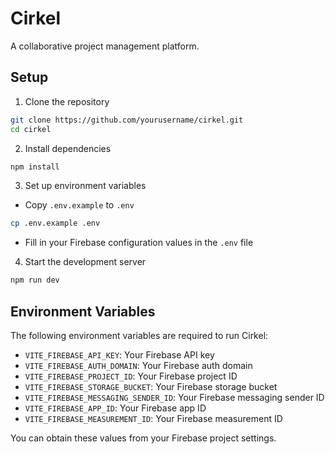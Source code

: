 # Cirkel

A collaborative project management platform.

## Setup

1. Clone the repository
```bash
git clone https://github.com/yourusername/cirkel.git
cd cirkel
```

2. Install dependencies
```bash
npm install
```

3. Set up environment variables
- Copy `.env.example` to `.env`
```bash
cp .env.example .env
```
- Fill in your Firebase configuration values in the `.env` file

4. Start the development server
```bash
npm run dev
```

## Environment Variables

The following environment variables are required to run Cirkel:

- `VITE_FIREBASE_API_KEY`: Your Firebase API key
- `VITE_FIREBASE_AUTH_DOMAIN`: Your Firebase auth domain
- `VITE_FIREBASE_PROJECT_ID`: Your Firebase project ID
- `VITE_FIREBASE_STORAGE_BUCKET`: Your Firebase storage bucket
- `VITE_FIREBASE_MESSAGING_SENDER_ID`: Your Firebase messaging sender ID
- `VITE_FIREBASE_APP_ID`: Your Firebase app ID
- `VITE_FIREBASE_MEASUREMENT_ID`: Your Firebase measurement ID

You can obtain these values from your Firebase project settings. 